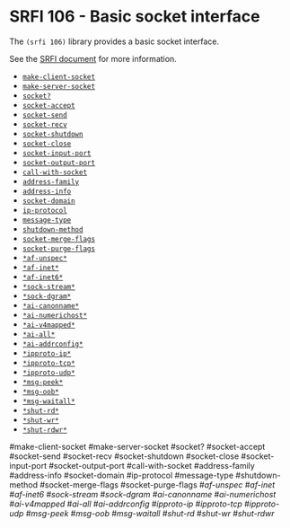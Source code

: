 # SRFI 106 - Basic socket interface

The `(srfi 106)` library provides a basic socket interface.

See the [SRFI document](http://srfi.schemers.org/srfi-106/srfi-106.html) for more information.

- [`make-client-socket`](#make-client-socket)
- [`make-server-socket`](#make-server-socket)
- [`socket?`](#socket)
- [`socket-accept`](#socket-accept)
- [`socket-send`](#socket-send)
- [`socket-recv`](#socket-recv)
- [`socket-shutdown`](#socket-shutdown)
- [`socket-close`](#socket-close)
- [`socket-input-port`](#socket-input-port)
- [`socket-output-port`](#socket-output-port)
- [`call-with-socket`](#call-with-socket)
- [`address-family`](#address-family)
- [`address-info`](#address-info)
- [`socket-domain`](#socket-domain)
- [`ip-protocol`](#ip-protocol)
- [`message-type`](#message-type)
- [`shutdown-method`](#shutdown-method)
- [`socket-merge-flags`](#socket-merge-flags)
- [`socket-purge-flags`](#socket-purge-flags)
- [`*af-unspec*`](#af-unspec)
- [`*af-inet*`](#af-inet)
- [`*af-inet6*`](#af-inet6)
- [`*sock-stream*`](#sock-stream)
- [`*sock-dgram*`](#sock-dgram)
- [`*ai-canonname*`](#ai-canonname)
- [`*ai-numerichost*`](#ai-numerichost)
- [`*ai-v4mapped*`](#ai-v4mapped)
- [`*ai-all*`](#ai-all)
- [`*ai-addrconfig*`](#ai-addrconfig)
- [`*ipproto-ip*`](#ipproto-ip)
- [`*ipproto-tcp*`](#ipproto-tcp)
- [`*ipproto-udp*`](#ipproto-udp)
- [`*msg-peek*`](#msg-peek)
- [`*msg-oob*`](#msg-oob)
- [`*msg-waitall*`](#msg-waitall)
- [`*shut-rd*`](#shut-rd)
- [`*shut-wr*`](#shut-wr)
- [`*shut-rdwr*`](#shut-rdwr)

#make-client-socket
#make-server-socket
#socket?
#socket-accept
#socket-send
#socket-recv
#socket-shutdown
#socket-close
#socket-input-port
#socket-output-port
#call-with-socket
#address-family
#address-info 
#socket-domain
#ip-protocol
#message-type
#shutdown-method
#socket-merge-flags
#socket-purge-flags
#*af-unspec*
#*af-inet*
#*af-inet6*
#*sock-stream*
#*sock-dgram*
#*ai-canonname*
#*ai-numerichost*
#*ai-v4mapped*
#*ai-all*
#*ai-addrconfig*
#*ipproto-ip*
#*ipproto-tcp*
#*ipproto-udp*
#*msg-peek*
#*msg-oob*
#*msg-waitall*
#*shut-rd*
#*shut-wr*
#*shut-rdwr*
